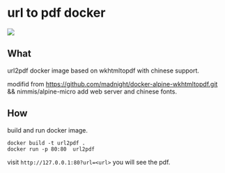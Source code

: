 # url to pdf docker 

![](https://i.loli.net/2019/04/29/5cc6a665b70ae.gif)


## What

url2pdf docker image based on wkhtmltopdf with chinese support.

modifid from https://github.com/madnight/docker-alpine-wkhtmltopdf.git  && nimmis/alpine-micro
add web server and chinese fonts.

## How

build and run docker image.

```
docker build -t url2pdf .
docker run -p 80:80  url2pdf 
```

visit `http://127.0.0.1:80?url=<url>` you will see the pdf.
